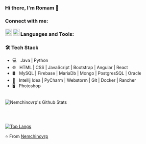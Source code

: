 ### Hi there, I'm Romam  👋

### Connect with me:

[<img align="left" alt="codeSTACKr | LinkedIn" width="22px" src="https://cdn.jsdelivr.net/npm/simple-icons@v3/icons/linkedin.svg" />][linkedin]
[<img align="left" alt="codeSTACKr | Instagram" width="22px" src="https://cdn.jsdelivr.net/npm/simple-icons@v3/icons/instagram.svg" />][instagram]

### Languages and Tools:

<h3>🛠 Tech Stack</h3>

- 💻 &nbsp; Java | Python
- 🌐 &nbsp; HTML | CSS | JavaScript | Bootstrap | Angular | React
- 🛢 &nbsp; MySQL | Firebase | MariaDb | Mongo | PostgresSQL | Oracle 
- 🔧 &nbsp; Intellij Idea | PyCharm | Webstorm |  Git | Docker | Rancher
- 🖥 &nbsp; Photoshop 

<br>
<img align="center" src="https://github-readme-stats.vercel.app/api?username=nemchinovrp&include_all_commits=true&count_private=true&show_icons=true&line_height=20&title_color=7A7ADB&icon_color=2234AE&text_color=D3D3D3&bg_color=0,000000,130F40" alt="Nemchinovrp's Github Stats">
</br>

<br></br> 


[![Top Langs](https://github-readme-stats.vercel.app/api/top-langs/?username=Nemchinovrp&layout=compact&text_color=daf7dc&bg_color=151515)](https://github.com/Nemchinovrp/github-readme-stats)


[instagram]: https://www.instagram.com/nemchinjava/
[linkedin]: https://www.linkedin.com/in/roman-nemchinov-55a34473


⭐️ From [Nemchinovrp](https://github.com/Nemchinovrp)
